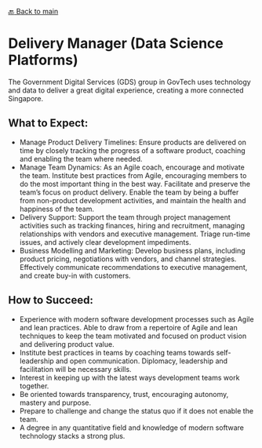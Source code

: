 [:back: Back to main](README.md)

# Delivery Manager (Data Science Platforms)

The Government Digital Services (GDS) group in GovTech uses technology and data to deliver a great digital experience, creating a more connected Singapore.

## What to Expect:

- Manage Product Delivery Timelines: Ensure products are delivered on time by closely tracking the progress of a software product, coaching and enabling the team where needed. 
- Manage Team Dynamics: As an Agile coach, encourage and motivate the team. Institute best practices from Agile, encouraging members to do the most important thing in the best way. Facilitate and preserve the team’s focus on product delivery. Enable the team by being a buffer from non-product development activities, and maintain the health and happiness of the team. 
- Delivery Support: Support the team through project management activities such as tracking finances, hiring and recruitment, managing relationships with vendors and executive management. Triage run-time issues, and actively clear development impediments.
- Business Modelling and Marketing: Develop business plans, including product pricing, negotiations with vendors, and channel strategies. Effectively communicate recommendations to executive management, and create buy-in with customers.


## How to Succeed:
- Experience with modern software development processes such as Agile and lean practices. Able to draw from a repertoire of Agile and lean techniques to keep the team motivated and focused on product vision and delivering product value. 
- Institute best practices in teams by coaching teams towards self-leadership and open communication. Diplomacy, leadership and facilitation will be necessary skills.
- Interest in keeping up with the latest ways development teams work together.
- Be oriented towards transparency, trust, encouraging autonomy, mastery and purpose.
- Prepare to challenge and change the status quo if it does not enable the team.
- A degree in any quantitative field and knowledge of modern software technology stacks a strong plus.

